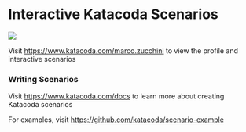 # Interactive Katacoda Scenarios

[![](http://shields.katacoda.com/katacoda/marco.zucchini/count.svg)](https://www.katacoda.com/marco.zucchini "Get your profile on Katacoda.com")

Visit https://www.katacoda.com/marco.zucchini to view the profile and interactive scenarios

### Writing Scenarios
Visit https://www.katacoda.com/docs to learn more about creating Katacoda scenarios

For examples, visit https://github.com/katacoda/scenario-example
